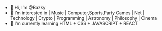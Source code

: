 - 👋 Hi, I’m @Bazky
- 👀 I’m interested in | Music | Computer,Sports,Party Games | Net | Technology | Crypto | Programming | Astronomy | Philosophy | Cinema
- 🌱 I’m currently learning HTML + CSS + JAVASCRIPT + REACT


<!---
Bazky/Bazky is a ✨ special ✨ repository because its `README.md` (this file) appears on your GitHub profile.
You can click the Preview link to take a look at your changes.
--->
